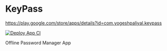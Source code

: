 # KeyPass
https://play.google.com/store/apps/details?id=com.yogeshpaliyal.keypass

[![Deploy App CI](https://github.com/yogeshpaliyal/KeyPass/actions/workflows/production.yml/badge.svg?branch=master)](https://github.com/yogeshpaliyal/KeyPass/actions/workflows/production.yml)


Offline Password Manager App
